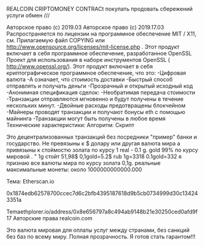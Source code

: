 
REALCOIN
CRIPTOMONEY CONTRACt покупать продовать сбережений услуги обмен ///

Авторское право (c) 2019.03 Авторское право (c) 2019.17.03 Распространяется по лицензии на программное обеспечение MIT / X11, см. Прилагаемую файл COPYING или http://www.opensource.org/licenses/mit-license.php . Этот продукт включает в себя программное обеспечение, разработанное OpenSSL Проект для использования в наборе инструментов OpenSSL ( http://www.openssl.org/). Этот продукт включает в себя криптографическое программное обеспечение, что это: -Цифровая валюта -А означает, что стоимость доставки -Быстрый способ отправлять и получать деньги -Прозрачный и открытый исходный код -Анонимная спецификация сделок: -Необратимая передача стоимости -Транзакции отправляются мгновенно и будут получены в течение нескольких минут. -Двойные расходы предотвращены блокчейном -Майнеры проводят транзакции и получают бонусы eth с помощью майнинга -Транзакции могут быть получены в любое время Технические характеристики: Алгоритм: Скрипт

Это децентрализованных транзакций без посредники "пример" банки и государство. Не превязыны к $ долару или другая валюта мира а привязыны к стоймостю золата по курсу 1 real - 0.1 g. gold 99% по курсу мировой . " 1g  стойт 51,98$ 0,1gold=5.2$  rub 1g=3318 0.1gold=332 я признаю все валюты мира по курсу золата 0,1g.
 реальные максимальные монеты: около 1000000000000.000

Тема: Etherscan.io

0x1874edb62578700ccec7d6c2bfb4395187618d9b5cb0734999d30c134243351a

Temaethplorer.io/address/0x8e656797a8c494ab9148b21e30250ced0afd9f17 Авторские права realcoin.com

Это валюта мировая для оплаты услуг между странами, без санкций без баз по всему миру.
Полная прозрачность.
Я готов стать гарантом!!!
